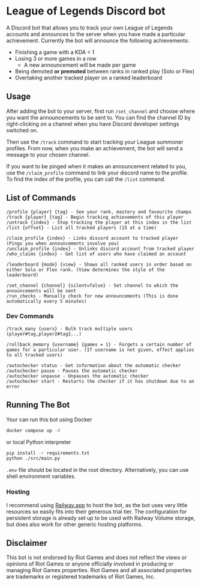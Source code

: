 # League of Legends Discord bot

A Discord bot that allows you to track your own League of Legends accounts and announces to the server when you have made a particular achievement. Currently the bot will announce the following achievements:

- Finishing a game with a KDA < 1
- Losing 3 or more games in a row
  - A new announcement will be made per game
- Being demoted **or premoted** between ranks in ranked play (Solo or Flex)
- Overtaking another tracked player on a ranked leaderboard

## Usage

After adding the bot to your server, first run `/set_channel` and choose where you want the announcements to be sent to. You can find the channel ID by right-clicking on a channel when you have Discord developer settings switched on.

Then use the `/track` command to start tracking your League summoner profiles. From now, when you make an achievement, the bot will send a message to your chosen channel.

If you want to be pinged when it makes an announcement related to you, use the `/claim_profile` command to link your discord name to the profile. To find the index of the profile, you can call the `/list` command.

## List of Commands

```
/profile {player} {tag} - See your rank, mastery and favourite champs
/track {player} {tag} - Begin tracking achievements of this player
/untrack {index} - Stop tracking the player at this index in the list
/list {offset} - List all tracked players (15 at a time)

/claim_profile {index} - Links discord account to tracked player (Pings you when announcements involve you)
/unclaim_profile {index} - Unlinks discord account from tracked player
/who_claims {index} - Get list of users who have claimed an account

/leaderboard {mode} {view} - Shows all ranked users in order based on either Solo or Flex rank. (View determines the style of the leaderboard)

/set_channel {channel} {silent=false} - Set channel to which the announcements will be sent
/run_checks - Manually check for new announcements (This is done automatically every 5 minutes)

```

### Dev Commands

```
/track_many {users} - Bulk track multiple users (player#tag,player2#tag2...)

/rollback_memory {username} {games = 1} - Forgets a certain number of games for a particular user. (If username is not given, effect applies to all tracked users)

/autochecker status - Get information about the automatic checker
/autochecker pause - Pauses the automatic checker
/autochecker unpause - Unpauses the automatic checker
/autochecker start - Restarts the checker if it has shutdown due to an error
```

## Running The Bot

Your can run this bot using Docker

```bash
docker compose up -d
```

or local Python interpreter

```bash
pip install -r requirements.txt
python ./src/main.py
```

`.env` file should be located in the root directory. Alternatively, you can use shell environment variables.

### Hosting

I recommend using [Railway.app](https://railway.app/) to host the bot, as the bot uses very little resources so easily fits into their generous trial tier. The configuration for persistent storage is already set up to be used with Railway Volume storage, but does also work for other generic hosting platforms.

## Disclaimer

This bot is not endorsed by Riot Games and does not reflect the views or opinions of Riot Games or anyone officially involved in producing or managing Riot Games properties. Riot Games and all associated properties are trademarks or registered trademarks of Riot Games, Inc.
